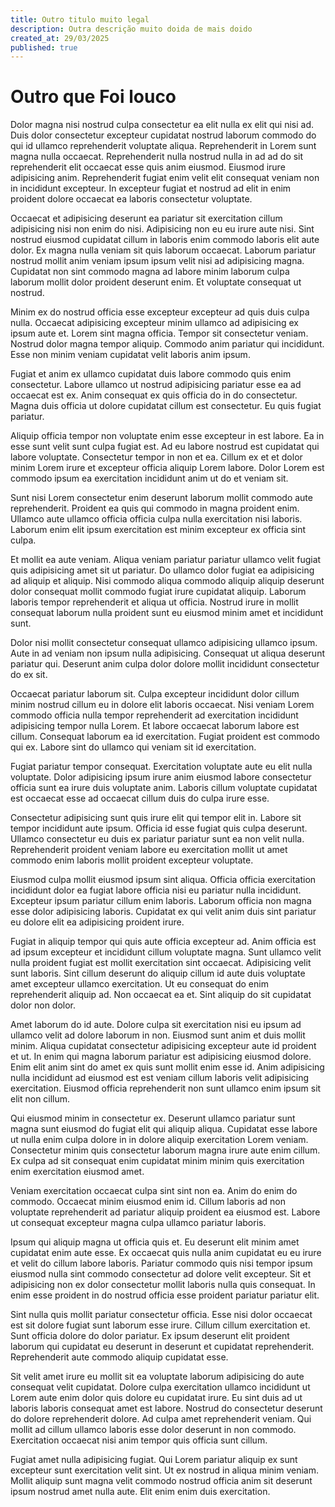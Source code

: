 ```yaml
---
title: Outro titulo muito legal
description: Outra descrição muito doida de mais doido
created_at: 29/03/2025
published: true
---
```


# Outro que Foi louco

Dolor magna nisi nostrud culpa consectetur ea elit nulla ex elit qui nisi ad. Duis dolor consectetur excepteur cupidatat nostrud laborum commodo do qui id ullamco reprehenderit voluptate aliqua. Reprehenderit in Lorem sunt magna nulla occaecat. Reprehenderit nulla nostrud nulla in ad ad do sit reprehenderit elit occaecat esse quis anim eiusmod. Eiusmod irure adipisicing anim. Reprehenderit fugiat enim velit elit consequat veniam non in incididunt excepteur. In excepteur fugiat et nostrud ad elit in enim proident dolore occaecat ea laboris consectetur voluptate.

Occaecat et adipisicing deserunt ea pariatur sit exercitation cillum adipisicing nisi non enim do nisi. Adipisicing non eu eu irure aute nisi. Sint nostrud eiusmod cupidatat cillum in laboris enim commodo laboris elit aute dolor. Ex magna nulla veniam sit quis laborum occaecat. Laborum pariatur nostrud mollit anim veniam ipsum ipsum velit nisi ad adipisicing magna. Cupidatat non sint commodo magna ad labore minim laborum culpa laborum mollit dolor proident deserunt enim. Et voluptate consequat ut nostrud.

Minim ex do nostrud officia esse excepteur excepteur ad quis duis culpa nulla. Occaecat adipisicing excepteur minim ullamco ad adipisicing ex ipsum aute et. Lorem sint magna officia. Tempor sit consectetur veniam. Nostrud dolor magna tempor aliquip. Commodo anim pariatur qui incididunt. Esse non minim veniam cupidatat velit laboris anim ipsum.

Fugiat et anim ex ullamco cupidatat duis labore commodo quis enim consectetur. Labore ullamco ut nostrud adipisicing pariatur esse ea ad occaecat est ex. Anim consequat ex quis officia do in do consectetur. Magna duis officia ut dolore cupidatat cillum est consectetur. Eu quis fugiat pariatur.

Aliquip officia tempor non voluptate enim esse excepteur in est labore. Ea in esse sunt velit sunt culpa fugiat est. Ad eu labore nostrud est cupidatat qui labore voluptate. Consectetur tempor in non et ea. Cillum ex et et dolor minim Lorem irure et excepteur officia aliquip Lorem labore. Dolor Lorem est commodo ipsum ea exercitation incididunt anim ut do et veniam sit.

Sunt nisi Lorem consectetur enim deserunt laborum mollit commodo aute reprehenderit. Proident ea quis qui commodo in magna proident enim. Ullamco aute ullamco officia officia culpa nulla exercitation nisi laboris. Laborum enim elit ipsum exercitation est minim excepteur ex officia sint culpa.

Et mollit ea aute veniam. Aliqua veniam pariatur pariatur ullamco velit fugiat quis adipisicing amet sit ut pariatur. Do ullamco dolor fugiat ea adipisicing ad aliquip et aliquip. Nisi commodo aliqua commodo aliquip aliquip deserunt dolor consequat mollit commodo fugiat irure cupidatat aliquip. Laborum laboris tempor reprehenderit et aliqua ut officia. Nostrud irure in mollit consequat laborum nulla proident sunt eu eiusmod minim amet et incididunt sunt.

Dolor nisi mollit consectetur consequat ullamco adipisicing ullamco ipsum. Aute in ad veniam non ipsum nulla adipisicing. Consequat ut aliqua deserunt pariatur qui. Deserunt anim culpa dolor dolore mollit incididunt consectetur do ex sit.

Occaecat pariatur laborum sit. Culpa excepteur incididunt dolor cillum minim nostrud cillum eu in dolore elit laboris occaecat. Nisi veniam Lorem commodo officia nulla tempor reprehenderit ad exercitation incididunt adipisicing tempor nulla Lorem. Et labore occaecat laborum labore est cillum. Consequat laborum ea id exercitation. Fugiat proident est commodo qui ex. Labore sint do ullamco qui veniam sit id exercitation.

Fugiat pariatur tempor consequat. Exercitation voluptate aute eu elit nulla voluptate. Dolor adipisicing ipsum irure anim eiusmod labore consectetur officia sunt ea irure duis voluptate anim. Laboris cillum voluptate cupidatat est occaecat esse ad occaecat cillum duis do culpa irure esse.

Consectetur adipisicing sunt quis irure elit qui tempor elit in. Labore sit tempor incididunt aute ipsum. Officia id esse fugiat quis culpa deserunt. Ullamco consectetur eu duis ex pariatur pariatur sunt ea non velit nulla. Reprehenderit proident veniam labore eu exercitation mollit ut amet commodo enim laboris mollit proident excepteur voluptate.

Eiusmod culpa mollit eiusmod ipsum sint aliqua. Officia officia exercitation incididunt dolor ea fugiat labore officia nisi eu pariatur nulla incididunt. Excepteur ipsum pariatur cillum enim laboris. Laborum officia non magna esse dolor adipisicing laboris. Cupidatat ex qui velit anim duis sint pariatur eu dolore elit ea adipisicing proident irure.

Fugiat in aliquip tempor qui quis aute officia excepteur ad. Anim officia est ad ipsum excepteur et incididunt cillum voluptate magna. Sunt ullamco velit nulla proident fugiat est mollit exercitation sint occaecat. Adipisicing velit sunt laboris. Sint cillum deserunt do aliquip cillum id aute duis voluptate amet excepteur ullamco exercitation. Ut eu consequat do enim reprehenderit aliquip ad. Non occaecat ea et. Sint aliquip do sit cupidatat dolor non dolor.

Amet laborum do id aute. Dolore culpa sit exercitation nisi eu ipsum ad ullamco velit ad dolore laborum in non. Eiusmod sunt anim et duis mollit minim. Aliqua cupidatat consectetur adipisicing excepteur aute id proident et ut. In enim qui magna laborum pariatur est adipisicing eiusmod dolore. Enim elit anim sint do amet ex quis sunt mollit enim esse id. Anim adipisicing nulla incididunt ad eiusmod est est veniam cillum laboris velit adipisicing exercitation. Eiusmod officia reprehenderit non sunt ullamco enim ipsum sit elit non cillum.

Qui eiusmod minim in consectetur ex. Deserunt ullamco pariatur sunt magna sunt eiusmod do fugiat elit qui aliquip aliqua. Cupidatat esse labore ut nulla enim culpa dolore in in dolore aliquip exercitation Lorem veniam. Consectetur minim quis consectetur laborum magna irure aute enim cillum. Ex culpa ad sit consequat enim cupidatat minim minim quis exercitation enim exercitation eiusmod amet.

Veniam exercitation occaecat culpa sint sint non ea. Anim do enim do commodo. Occaecat minim eiusmod enim id. Cillum laboris ad non voluptate reprehenderit ad pariatur aliquip proident ea eiusmod est. Labore ut consequat excepteur magna culpa ullamco pariatur laboris.

Ipsum qui aliquip magna ut officia quis et. Eu deserunt elit minim amet cupidatat enim aute esse. Ex occaecat quis nulla anim cupidatat eu eu irure et velit do cillum labore laboris. Pariatur commodo quis nisi tempor ipsum eiusmod nulla sint commodo consectetur ad dolore velit excepteur. Sit et adipisicing non ex dolor consectetur mollit laboris nulla quis consequat. In enim esse proident in do nostrud officia esse proident pariatur pariatur elit.

Sint nulla quis mollit pariatur consectetur officia. Esse nisi dolor occaecat est sit dolore fugiat sunt laborum esse irure. Cillum cillum exercitation et. Sunt officia dolore do dolor pariatur. Ex ipsum deserunt elit proident laborum qui cupidatat eu deserunt in deserunt et cupidatat reprehenderit. Reprehenderit aute commodo aliquip cupidatat esse.

Sit velit amet irure eu mollit sit ea voluptate laborum adipisicing do aute consequat velit cupidatat. Dolore culpa exercitation ullamco incididunt ut Lorem aute enim dolor quis dolore eu cupidatat irure. Eu sint duis ad ut laboris laboris consequat amet est labore. Nostrud do consectetur deserunt do dolore reprehenderit dolore. Ad culpa amet reprehenderit veniam. Qui mollit ad cillum ullamco laboris esse dolor deserunt in non commodo. Exercitation occaecat nisi anim tempor quis officia sunt cillum.

Fugiat amet nulla adipisicing fugiat. Qui Lorem pariatur aliquip ex sunt excepteur sunt exercitation velit sint. Ut ex nostrud in aliqua minim veniam. Mollit aliquip sunt magna velit commodo nostrud officia anim sit deserunt ipsum nostrud amet nulla aute. Elit enim enim duis exercitation.
